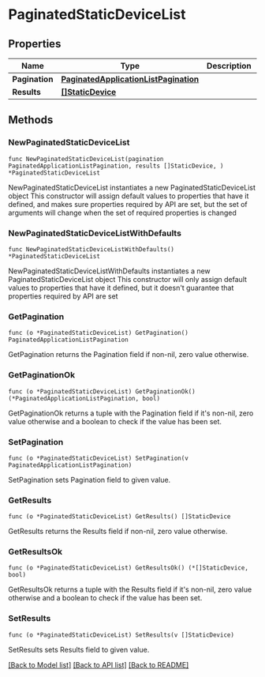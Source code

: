 # PaginatedStaticDeviceList

## Properties

Name | Type | Description | Notes
------------ | ------------- | ------------- | -------------
**Pagination** | [**PaginatedApplicationListPagination**](PaginatedApplicationListPagination.md) |  | 
**Results** | [**[]StaticDevice**](StaticDevice.md) |  | 

## Methods

### NewPaginatedStaticDeviceList

`func NewPaginatedStaticDeviceList(pagination PaginatedApplicationListPagination, results []StaticDevice, ) *PaginatedStaticDeviceList`

NewPaginatedStaticDeviceList instantiates a new PaginatedStaticDeviceList object
This constructor will assign default values to properties that have it defined,
and makes sure properties required by API are set, but the set of arguments
will change when the set of required properties is changed

### NewPaginatedStaticDeviceListWithDefaults

`func NewPaginatedStaticDeviceListWithDefaults() *PaginatedStaticDeviceList`

NewPaginatedStaticDeviceListWithDefaults instantiates a new PaginatedStaticDeviceList object
This constructor will only assign default values to properties that have it defined,
but it doesn't guarantee that properties required by API are set

### GetPagination

`func (o *PaginatedStaticDeviceList) GetPagination() PaginatedApplicationListPagination`

GetPagination returns the Pagination field if non-nil, zero value otherwise.

### GetPaginationOk

`func (o *PaginatedStaticDeviceList) GetPaginationOk() (*PaginatedApplicationListPagination, bool)`

GetPaginationOk returns a tuple with the Pagination field if it's non-nil, zero value otherwise
and a boolean to check if the value has been set.

### SetPagination

`func (o *PaginatedStaticDeviceList) SetPagination(v PaginatedApplicationListPagination)`

SetPagination sets Pagination field to given value.


### GetResults

`func (o *PaginatedStaticDeviceList) GetResults() []StaticDevice`

GetResults returns the Results field if non-nil, zero value otherwise.

### GetResultsOk

`func (o *PaginatedStaticDeviceList) GetResultsOk() (*[]StaticDevice, bool)`

GetResultsOk returns a tuple with the Results field if it's non-nil, zero value otherwise
and a boolean to check if the value has been set.

### SetResults

`func (o *PaginatedStaticDeviceList) SetResults(v []StaticDevice)`

SetResults sets Results field to given value.



[[Back to Model list]](../README.md#documentation-for-models) [[Back to API list]](../README.md#documentation-for-api-endpoints) [[Back to README]](../README.md)



